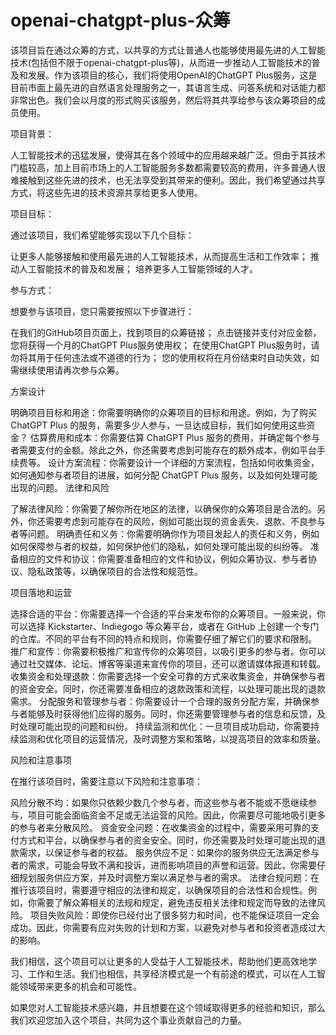 # openai-chatgpt-plus-众筹
该项目旨在通过众筹的方式，以共享的方式让普通人也能够使用最先进的人工智能技术(包括但不限于openai-chatgpt-plus等)，从而进一步推动人工智能技术的普及和发展。作为该项目的核心，我们将使用OpenAI的ChatGPT Plus服务，这是目前市面上最先进的自然语言处理服务之一，其语言生成、问答系统和对话能力都非常出色。我们会以月度的形式购买该服务，然后将其共享给参与该众筹项目的成员使用。

项目背景：

人工智能技术的迅猛发展，使得其在各个领域中的应用越来越广泛。但由于其技术门槛较高，加上目前市场上的人工智能服务多数都需要较高的费用，许多普通人很难接触到这些先进的技术，也无法享受到其带来的便利。因此，我们希望通过共享方式，将这些先进的技术资源共享给更多人使用。

项目目标：

通过该项目，我们希望能够实现以下几个目标：

让更多人能够接触和使用最先进的人工智能技术，从而提高生活和工作效率；
推动人工智能技术的普及和发展；
培养更多人工智能领域的人才。

参与方式：

想要参与该项目，您只需要按照以下步骤进行：

在我们的GitHub项目页面上，找到项目的众筹链接；
点击链接并支付对应金额，您将获得一个月的ChatGPT Plus服务使用权；
在使用ChatGPT Plus服务时，请勿将其用于任何违法或不道德的行为；
您的使用权将在月份结束时自动失效，如需继续使用请再次参与众筹。

方案设计

明确项目目标和用途：你需要明确你的众筹项目的目标和用途。例如，为了购买 ChatGPT Plus 的服务，需要多少人参与，一旦达成目标，我们如何使用这些资金？
估算费用和成本：你需要估算 ChatGPT Plus 服务的费用，并确定每个参与者需要支付的金额。除此之外，你还需要考虑到可能存在的额外成本，例如平台手续费等。
设计方案流程：你需要设计一个详细的方案流程，包括如何收集资金，如何通知参与者项目的进展，如何分配 ChatGPT Plus 服务，以及如何处理可能出现的问题。
法律和风险

了解法律风险：你需要了解你所在地区的法律，以确保你的众筹项目是合法的。另外，你还需要考虑到可能存在的风险，例如可能出现的资金丢失、退款、不良参与者等问题。
明确责任和义务：你需要明确你作为项目发起人的责任和义务，例如如何保障参与者的权益，如何保护他们的隐私，如何处理可能出现的纠纷等。
准备相应的文件和协议：你需要准备相应的文件和协议，例如众筹协议、参与者协议、隐私政策等，以确保项目的合法性和规范性。

项目落地和运营

选择合适的平台：你需要选择一个合适的平台来发布你的众筹项目。一般来说，你可以选择 Kickstarter、Indiegogo 等众筹平台，或者在 GitHub 上创建一个专门的仓库。不同的平台有不同的特点和规则，你需要仔细了解它们的要求和限制。
推广和宣传：你需要积极推广和宣传你的众筹项目，以吸引更多的参与者。你可以通过社交媒体、论坛、博客等渠道来宣传你的项目，还可以邀请媒体报道和转载。
收集资金和处理退款：你需要选择一个安全可靠的方式来收集资金，并确保参与者的资金安全。同时，你还需要准备相应的退款政策和流程，以处理可能出现的退款需求。
分配服务和管理参与者：你需要设计一个合理的服务分配方案，并确保参与者能够及时获得他们应得的服务。同时，你还需要管理参与者的信息和反馈，及时处理可能出现的问题和纠纷。
持续监测和优化：一旦项目成功启动，你需要持续监测和优化项目的运营情况，及时调整方案和策略，以提高项目的效率和质量。

风险和注意事项

在推行该项目时，需要注意以下风险和注意事项：

风险分散不均：如果你只依赖少数几个参与者，而这些参与者不能或不愿继续参与，项目可能会面临资金不足或无法运营的风险。因此，你需要尽可能地吸引更多的参与者来分散风险。
资金安全问题：在收集资金的过程中，需要采用可靠的支付方式和平台，以确保参与者的资金安全。同时，你还需要及时处理可能出现的退款需求，以保证参与者的权益。
服务供应不足：如果你的服务供应无法满足参与者的需求，可能会导致不满和投诉，进而影响项目的声誉和运营。因此，你需要仔细规划服务供应方案，并及时调整方案以满足参与者的需求。
法律合规问题：在推行该项目时，需要遵守相应的法律和规定，以确保项目的合法性和合规性。例如，你需要了解众筹相关的法规和规定，避免违反相关法律和规定而导致的法律风险。
项目失败风险：即使你已经付出了很多努力和时间，也不能保证项目一定会成功。因此，你需要有应对失败的计划和方案，以避免对参与者和投资者造成过大的影响。

我们相信，这个项目可以让更多的人受益于人工智能技术，帮助他们更高效地学习、工作和生活。我们也相信，共享经济模式是一个有前途的模式，可以在人工智能领域带来更多的机会和可能性。

如果您对人工智能技术感兴趣，并且想要在这个领域取得更多的经验和知识，那么我们欢迎您加入这个项目，共同为这个事业贡献自己的力量。
